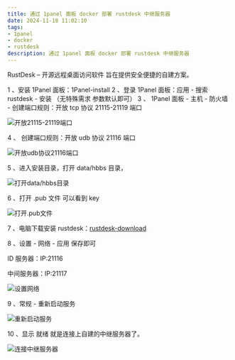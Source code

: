 ```yaml
---
title: 通过 1panel 面板 docker 部署 rustdesk 中继服务器
date: 2024-11-18 11:02:10
tags:
- 1panel
- docker
- rustdesk
description: 通过 1panel 面板 docker 部署 rustdesk 中继服务器
---
```


RustDesk – 开源远程桌面访问软件
旨在提供安全便捷的自建方案。

1 、安装 1Panel 面板：1Panel-install
2 、登录 1Panel 面板：应用 - 搜索 rustdesk - 安装 （无特殊需求 参数默认即可）
3 、 1Panel 面板 - 主机 - 防火墙 - 创建端口规则：开放 tcp 协议 21115-21119 端口

![开放21115-21119端口](/images/20241118110210-3.png)

4 、 创建端口规则：开放 udb 协议 21116 端口

![开放udb协议21116端口](/images/20241118110210-4.png)

5 、进入安装目录，打开 data/hbbs 目录，

![打开data/hbbs目录](/images/20241118110210-5.png)

6 、打开 .pub 文件 可以看到 key

![打开.pub文件](/images/20241118110210-6.png)

7 、电脑下载安装 rustdesk：<a target="_blank" rel="nofollow noopener" href="https://github.com/rustdesk/rustdesk/releases/latest">rustdesk-download</a>

8 、设置 - 网络 - 应用 保存即可

ID 服务器：IP:21116

中间服务器：IP:21117

![设置网络](/images/20241118110210-8.png)

9 、常规 - 重新启动服务

![重新启动服务](/images/20241118110210-9.png)

10 、显示 就绪 就是连接上自建的中继服务器了。

![连接中继服务器](/images/20241118110210-10.png)